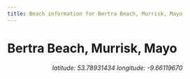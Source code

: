 ```yaml
---
title: Beach information for Bertra Beach, Murrisk, Mayo
---
```

# Bertra Beach, Murrisk, Mayo 

<div align="center"><i>latitude: 53.78931434 longitude: -9.66119670</i></div>
